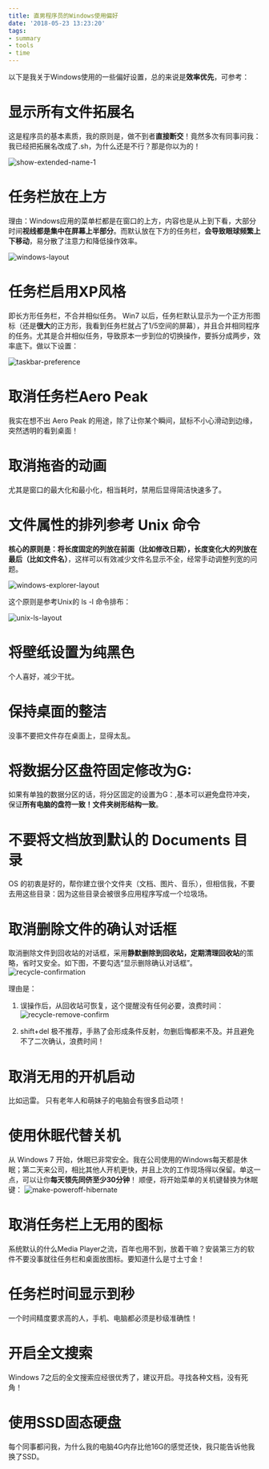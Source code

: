 ```yaml
---
title: 直男程序员的Windows使用偏好
date: '2018-05-23 13:23:20'
tags:
- summary
- tools
- time
---
```


以下是我关于Windows使用的一些偏好设置，总的来说是**效率优先**，可参考：

# 显示所有文件拓展名
这是程序员的基本素质，我的原则是，做不到者**直接断交**！竟然多次有同事问我：我已经把拓展名改成了.sh，为什么还是不行？那是你以为的！

![show-extended-name-1](https://cdn.imshuai.com/images/2018/05/show-extended-name-1.png)

# 任务栏放在上方
理由：Windows应用的菜单栏都是在窗口的上方，内容也是从上到下看，大部分时间**视线都是集中在屏幕上半部分**。而默认放在下方的任务栏，**会导致眼球频繁上下移动**，易分散了注意力和降低操作效率。

![windows-layout](https://cdn.imshuai.com/images/2018/05/windows-layout.png)

# 任务栏启用XP风格
即长方形任务栏，不合并相似任务。
Win7 以后，任务栏默认显示为一个正方形图标（还是**很大**的正方形，我看到任务栏就占了1/5空间的屏幕），并且合并相同程序的任务。尤其是合并相似任务，导致原本一步到位的切换操作，要拆分成两步，效率底下。做以下设置：

![taskbar-preference](https://cdn.imshuai.com/images/2018/05/taskbar-preference.png)

# 取消任务栏Aero Peak
我实在想不出 Aero Peak 的用途，除了让你某个瞬间，鼠标不小心滑动到边缘，突然透明的看到桌面！

# 取消拖沓的动画
尤其是窗口的最大化和最小化，相当耗时，禁用后显得简洁快速多了。

# 文件属性的排列参考 Unix 命令
**核心的原则是：将长度固定的列放在前面（比如修改日期），长度变化大的列放在最后（比如文件名）**，这样可以有效减少文件名显示不全，经常手动调整列宽的问题。

![windows-explorer-layout](https://cdn.imshuai.com/images/2018/05/windows-explorer-layout.png)

这个原则是参考Unix的 ls -l 命令排布：

![unix-ls-layout](https://cdn.imshuai.com/images/2018/05/unix-ls-layout.png)

# 将壁纸设置为纯黑色
个人喜好，减少干扰。

# 保持桌面的整洁
没事不要把文件存在桌面上，显得太乱。

# 将数据分区盘符固定修改为G:
如果有单独的数据分区的话，将分区固定的设置为G：,基本可以避免盘符冲突，保证**所有电脑的盘符一致！文件夹树形结构一致**。

# 不要将文档放到默认的 Documents 目录
OS 的初衷是好的，帮你建立很个文件夹（文档、图片、音乐），但相信我，不要去用这些目录：因为这些目录会被很多应用程序写成一个垃圾场。

# 取消删除文件的确认对话框
取消删除文件到回收站的对话框，采用**静默删除到回收站，定期清理回收站**的策略，省时又安全。如下图，不要勾选“显示删除确认对话框”。
![recycle-confirmation](https://cdn.imshuai.com/images/2018/05/recycle-confirmation.png)

理由是：
1. 误操作后，从回收站可恢复，这个提醒没有任何必要，浪费时间：
![recycle-remove-confirm](https://cdn.imshuai.com/images/2018/05/recycle-remove-confirm.png)

2. shift+del 极不推荐，手熟了会形成条件反射，勿删后悔都来不及。并且避免不了二次确认，浪费时间！

# 取消无用的开机启动
比如迅雷。
只有老年人和萌妹子的电脑会有很多启动项！

# 使用休眠代替关机
从 Windows 7 开始，休眠已非常安全。我在公司使用的Windows每天都是休眠；第二天来公司，相比其他人开机更快，并且上次的工作现场得以保留。单这一点，可以让你**每天领先同侪至少30分钟**！
顺便，将开始菜单的关机键替换为休眠键：
![make-poweroff-hibernate](https://cdn.imshuai.com/images/2018/05/make-poweroff-hibernate.png)


# 取消任务栏上无用的图标
系统默认的什么Media Player之流，百年也用不到，放着干嘛？安装第三方的软件不要没事就往任务栏和桌面放图标。要知道什么是寸土寸金！

# 任务栏时间显示到秒
一个时间精度要求高的人，手机、电脑都必须是秒级准确性！

# 开启全文搜索
Windows 7之后的全文搜索应经很优秀了，建议开启。寻找各种文档，没有死角！

# 使用SSD固态硬盘
每个同事都问我，为什么我的电脑4G内存比他16G的感觉还快，我只能告诉他我换了SSD。
